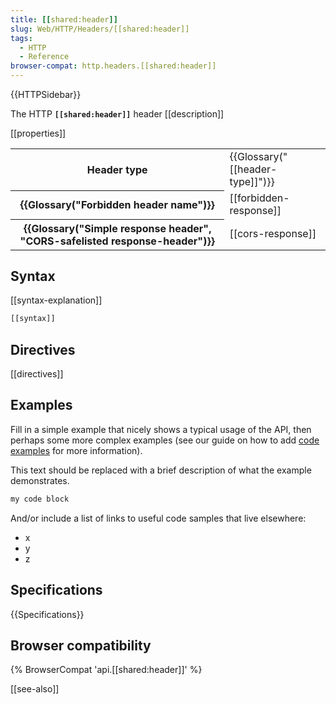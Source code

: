 ```yaml
---
title: [[shared:header]]
slug: Web/HTTP/Headers/[[shared:header]]
tags:
  - HTTP
  - Reference
browser-compat: http.headers.[[shared:header]]
---
```

{{HTTPSidebar}}

The HTTP **`[[shared:header]]`** header [[description]]

[[properties]]

<table class="properties">

<tbody>

<tr>

<th scope="row">Header type</th>

<td>{{Glossary("[[header-type]]")}}</td>

</tr>

<tr>

<th scope="row">{{Glossary("Forbidden header name")}}</th>

<td>[[forbidden-response]]</td>

</tr>

<tr>

<th scope="row">{{Glossary("Simple response header", "CORS-safelisted response-header")}}</th>

<td>[[cors-response]]</td>

</tr>

</tbody>

</table>

## Syntax

[[syntax-explanation]]

```js
[[syntax]]
```

## Directives

[[directives]]

## Examples

Fill in a simple example that nicely shows a typical usage of the API, then perhaps some more complex examples (see our guide on how to add [code examples](/en-US/docs/MDN/Contribute/Structures/Code_examples) for more information).

This text should be replaced with a brief description of what the example demonstrates.

```js
my code block
```

And/or include a list of links to useful code samples that live elsewhere:

*   x
*   y
*   z

## Specifications

{{Specifications}}

## Browser compatibility

{% BrowserCompat 'api.[[shared:header]]' %}

[[see-also]]